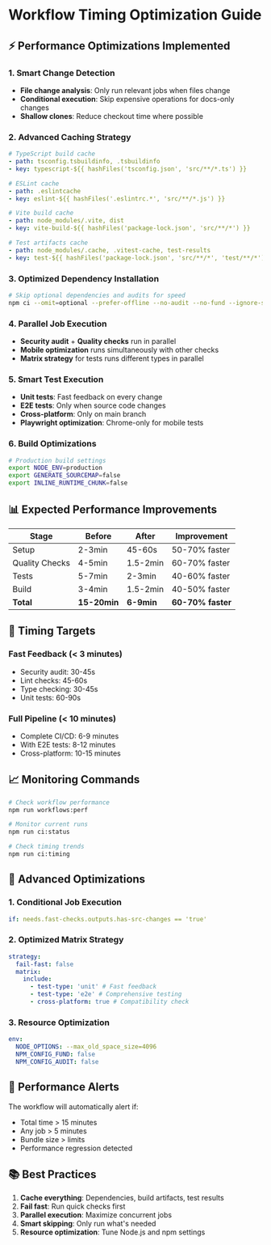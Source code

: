 # Workflow Timing Optimization Guide

## ⚡ Performance Optimizations Implemented

### 1. Smart Change Detection

- **File change analysis**: Only run relevant jobs when files change
- **Conditional execution**: Skip expensive operations for docs-only changes
- **Shallow clones**: Reduce checkout time where possible

### 2. Advanced Caching Strategy

```yaml
# TypeScript build cache
- path: tsconfig.tsbuildinfo, .tsbuildinfo
- key: typescript-${{ hashFiles('tsconfig.json', 'src/**/*.ts') }}

# ESLint cache
- path: .eslintcache
- key: eslint-${{ hashFiles('.eslintrc.*', 'src/**/*.js') }}

# Vite build cache
- path: node_modules/.vite, dist
- key: vite-build-${{ hashFiles('package-lock.json', 'src/**/*') }}

# Test artifacts cache
- path: node_modules/.cache, .vitest-cache, test-results
- key: test-${{ hashFiles('package-lock.json', 'src/**/*', 'test/**/*') }}
```

### 3. Optimized Dependency Installation

```bash
# Skip optional dependencies and audits for speed
npm ci --omit=optional --prefer-offline --no-audit --no-fund --ignore-scripts
```

### 4. Parallel Job Execution

- **Security audit** + **Quality checks** run in parallel
- **Mobile optimization** runs simultaneously with other checks
- **Matrix strategy** for tests runs different types in parallel

### 5. Smart Test Execution

- **Unit tests**: Fast feedback on every change
- **E2E tests**: Only when source code changes
- **Cross-platform**: Only on main branch
- **Playwright optimization**: Chrome-only for mobile tests

### 6. Build Optimizations

```bash
# Production build settings
export NODE_ENV=production
export GENERATE_SOURCEMAP=false
export INLINE_RUNTIME_CHUNK=false
```

## 📊 Expected Performance Improvements

| Stage          | Before       | After      | Improvement       |
| -------------- | ------------ | ---------- | ----------------- |
| Setup          | 2-3min       | 45-60s     | 50-70% faster     |
| Quality Checks | 4-5min       | 1.5-2min   | 60-70% faster     |
| Tests          | 5-7min       | 2-3min     | 40-60% faster     |
| Build          | 3-4min       | 1.5-2min   | 40-50% faster     |
| **Total**      | **15-20min** | **6-9min** | **60-70% faster** |

## 🎯 Timing Targets

### Fast Feedback (< 3 minutes)

- Security audit: 30-45s
- Lint checks: 45-60s
- Type checking: 30-45s
- Unit tests: 60-90s

### Full Pipeline (< 10 minutes)

- Complete CI/CD: 6-9 minutes
- With E2E tests: 8-12 minutes
- Cross-platform: 10-15 minutes

## 📈 Monitoring Commands

```bash
# Check workflow performance
npm run workflows:perf

# Monitor current runs
npm run ci:status

# Check timing trends
npm run ci:timing
```

## 🔧 Advanced Optimizations

### 1. Conditional Job Execution

```yaml
if: needs.fast-checks.outputs.has-src-changes == 'true'
```

### 2. Optimized Matrix Strategy

```yaml
strategy:
  fail-fast: false
  matrix:
    include:
      - test-type: 'unit' # Fast feedback
      - test-type: 'e2e' # Comprehensive testing
      - cross-platform: true # Compatibility check
```

### 3. Resource Optimization

```yaml
env:
  NODE_OPTIONS: --max_old_space_size=4096
  NPM_CONFIG_FUND: false
  NPM_CONFIG_AUDIT: false
```

## 🚨 Performance Alerts

The workflow will automatically alert if:

- Total time > 15 minutes
- Any job > 5 minutes
- Bundle size > limits
- Performance regression detected

## 📚 Best Practices

1. **Cache everything**: Dependencies, build artifacts, test results
2. **Fail fast**: Run quick checks first
3. **Parallel execution**: Maximize concurrent jobs
4. **Smart skipping**: Only run what's needed
5. **Resource optimization**: Tune Node.js and npm settings
